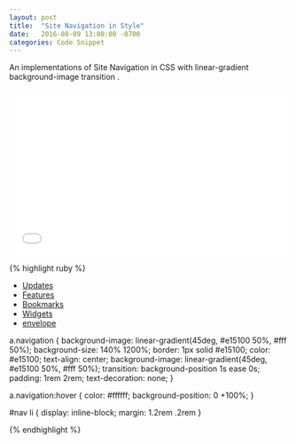 ```yaml
---
layout: post
title:  "Site Navigation in Style"
date:   2016-08-09 13:00:00 -0700
categories: Code Snippet
---
```


An implementations of Site Navigation in CSS with linear-gradient background-image transition .

<iframe width="100%" height="300" src="//jsfiddle.net/alirokni/Ljuqw1yp/embedded/result/" allowfullscreen="allowfullscreen" frameborder="0"></iframe>


{% highlight ruby %}

<!-- HTML -->
<nav>
  <ul id="nav">
    <li class="listItem"><a href="#" class="navigation">Updates</a></li>
    <li class="listItem"><a href="#" class="navigation">Features</a></li>
    <li class="listItem"><a href="#" class="navigation">Bookmarks</a></li>
    <li class="listItem"><a href="#" class="navigation">Widgets</a></li>
    <li class="listItem"><a href="#" class="navigation">envelope</a></li>
  </ul>
</nav>

<!-- CSS -->
a.navigation {
  background-image: linear-gradient(45deg, #e15100 50%, #fff 50%);
  background-size: 140% 1200%;
  border: 1px solid #e15100;
  color: #e15100;
  text-align: center;
  background-image: linear-gradient(45deg, #e15100 50%, #fff 50%);
  transition: background-position 1s ease 0s;
  padding: 1rem 2rem;
  text-decoration: none;
}

a.navigation:hover {
  color: #ffffff;
  background-position: 0 +100%;
}

#nav li {
  display: inline-block;
  margin: 1.2rem .2rem
}


{% endhighlight %}


[jsfiddle]: https://jsfiddle.net/alirokni/re455sdm/
